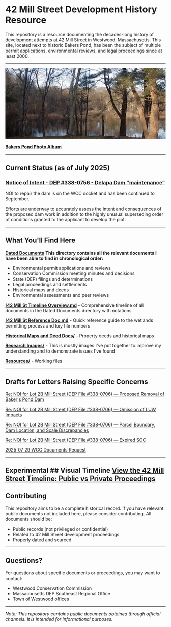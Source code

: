 # 42 Mill Street Development History Resource

This repository is a resource documenting the decades-long history of development attempts at 42 Mill Street in Westwood, Massachusetts. This site, located next to historic Bakers Pond, has been the subject of multiple permit applications, environmental reviews, and legal proceedings since at least 2000.

---

![Bakers Pond](https://github.com/tdemelle-SiP/bakers_pond/blob/master/Research%20Images/2023-01-28_15-16.png?raw=true)

**[Bakers Pond Photo Album](https://photos.app.goo.gl/K6Unm29vK9vhhPuDA)**

---

## Current Status (as of July 2025)

### [Notice of Intent - DEP #338-0756 - Delapa Dam "maintenance"](https://westwoodtownma.iqm2.com/Citizens/Detail_LegiFile.aspx?Frame=&MeetingID=1993&MediaPosition=&ID=10036&CssClass=)
NOI to repair the dam is on the WCC docket and has been continued to September.

Efforts are underway to accurately assess the intent and consequences of the proposed dam work in addition to the highly unusual superseding order of conditions granted to the applicant to develop the plot.

---

## What You'll Find Here

**[Dated Documents](https://github.com/tdemelle-SiP/bakers_pond/tree/master/Dated%20Documents)**
**This directory contains all the relevant documents I have been able to find in chronological order:**
- Environmental permit applications and reviews
- Conservation Commission meeting minutes and decisions
- State (DEP) filings and determinations
- Legal proceedings and settlements
- Historical maps and deeds
- Environmental assessments and peer reviews

**[!42 Mill St Timeline Overview.md](https://github.com/tdemelle-SiP/bakers_pond/blob/master/!42_Mill_St_Timeline_Overview.md)** - Comprehensive timeline of all documents in the Dated Documents directory with notations

**[!42 Mill St Reference Doc.md](https://github.com/tdemelle-SiP/bakers_pond/blob/master/!42%20Mill%20St%20Reference%20Doc.md)** - Quick reference guide to the wetlands permitting process and key file numbers

**[Historical Maps and Deed Docs/](https://github.com/tdemelle-SiP/bakers_pond/tree/master/Historical%20Maps%20and%20Deed%20Docs)** - Property deeds and historical maps 

**[Research Images/](https://github.com/tdemelle-SiP/bakers_pond/tree/master/Research%20Images)** - This is mostly images I've put together to improve my understanding and to demonstrate issues I've found

**[Resources/](https://github.com/tdemelle-SiP/bakers_pond/tree/master/Resources)** - Working files

---

## Drafts for Letters Raising Specific Concerns

[Re: NOI for Lot 2B Mill Street (DEP File #338-0706) — Proposed Removal of Baker's Pond Dam](https://docs.google.com/document/d/1yXcicqDFnLK_PvsOouZ0pOnQel_1RVmYdwbZWZFohgs/edit?usp=sharing)

[Re: NOI for Lot 2B Mill Street (DEP File #338-0706) — Omission of LUW Impacts](https://docs.google.com/document/d/10vu3tgKfR44fXp4CjzOjX-6Q1a1kYumH9iTmVbqL_pI/edit?usp=sharing)

[Re: NOI for Lot 2B Mill Street (DEP File #338-0706) — Parcel Boundary, Dam Location, and Scale Discrepancies](https://docs.google.com/document/d/1XqBJjFqbXGKIyikNQZMzPyUSU6W0EAPF37DNyGwe-i8/edit?usp=sharing)

[Re: NOI for Lot 2B Mill Street (DEP File #338-0706) — Expired SOC](https://docs.google.com/document/d/1rFPh2nAFR3PbEKMZM0cLZzL174oV-v5gESPvF3wq0Yc/edit?usp=sharing)

[2025_07_29 WCC Documents Request](https://docs.google.com/document/d/1aTuwKN8ClZdpTS8MXKj5Fsh2QCiWgmMlIX4puK6gw2g/edit?usp=sharing)

---
Experimental ## Visual Timeline
[View the 42 Mill Street Timeline: Public vs Private Proceedings](https://tdemelle-sip.github.io/bakers_pond/Resources/timeline-auto-generated.html)
---

## Contributing

This repository aims to be a complete historical record. If you have relevant public documents not included here, please consider contributing. All documents should be:
- Public records (not privileged or confidential)
- Related to 42 Mill Street development proceedings
- Properly dated and sourced

---

## Questions?

For questions about specific documents or proceedings, you may want to contact:
- Westwood Conservation Commission
- Massachusetts DEP Southeast Regional Office
- Town of Westwood offices

---

*Note: This repository contains public documents obtained through official channels. It is intended for informational purposes.*

